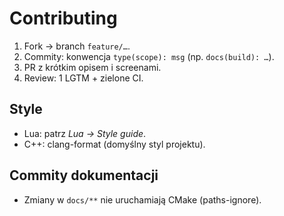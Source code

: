 # Contributing


1. Fork → branch `feature/…`.
2. Commity: konwencja `type(scope): msg` (np. `docs(build): …`).
3. PR z krótkim opisem i screenami.
4. Review: 1 LGTM + zielone CI.
## Style

- Lua: patrz _Lua → Style guide_.
- C++: clang-format (domyślny styl projektu).
## Commity dokumentacji

- Zmiany w `docs/**` nie uruchamiają CMake (paths-ignore).

